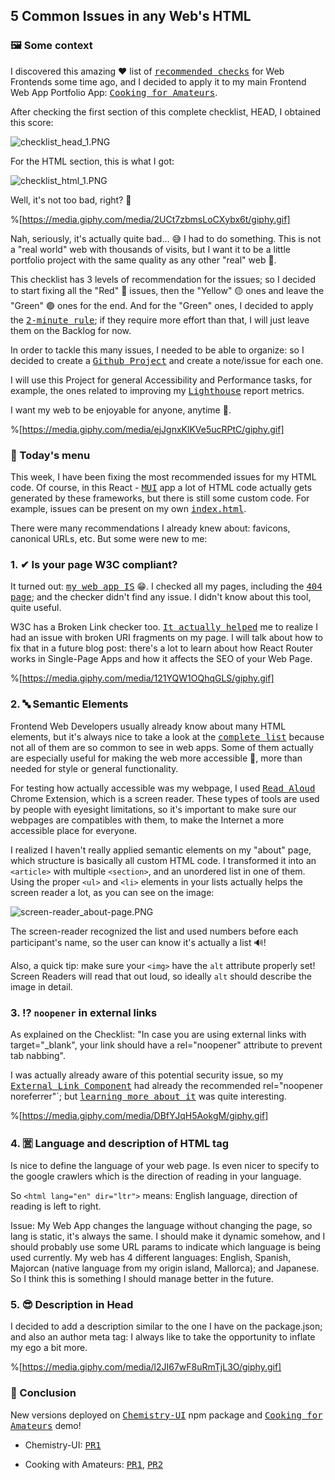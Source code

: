 ## 5 Common Issues in any Web's HTML

### 🖼 Some context

I discovered this amazing ♥ list of <kbd>[recommended checks](https://frontendchecklist.io/)</kbd> for Web Frontends some time ago, and I decided to apply it to my main Frontend Web App Portfolio App: <kbd>[Cooking for Amateurs](https://github.com/W01fw00d/cooking-with-amateurs)</kbd>. 

After checking the first section of this complete checklist, HEAD, I obtained this score:

![checklist_head_1.PNG](https://cdn.hashnode.com/res/hashnode/image/upload/v1632561417182/lbRHFfYUW.png)

For the HTML section, this is what I got:

![checklist_html_1.PNG](https://cdn.hashnode.com/res/hashnode/image/upload/v1632985569961/swS0Kh1eZ.png)

Well, it's not too bad, right? 🌝

%[https://media.giphy.com/media/2UCt7zbmsLoCXybx6t/giphy.gif]

Nah, seriously, it's actually quite bad... 😅 I had to do something. This is not a "real world" web with thousands of visits, but I want it to be a little portfolio project with the same quality as any other "real" web 💪.

This checklist has 3 levels of recommendation for the issues; so I decided to start fixing all the "Red" 🔴 issues, then the "Yellow" 🟡 ones and leave the "Green" 🟢 ones for the end. And for the "Green" ones, I decided to apply the <kbd>[2-minute rule](https://blog.doist.com/two-minute-rule/#:~:text=What%20is%20the%20two%2Dminute,at%20the%20moment%20it's%20defined.%E2%80%9D)</kbd>; if they require more effort than that, I will just leave them on the Backlog for now.

In order to tackle this many issues, I needed to be able to organize: so I decided to create a <kbd>[Github Project](https://github.com/W01fw00d/cooking-with-amateurs/projects/2?add_cards_query=is%3Aopen)</kbd> and create a note/issue for each one.

I will use this Project for general Accessibility and Performance tasks, for example, the ones related to improving my <kbd>[Lighthouse](https://developers.google.com/web/tools/lighthouse)</kbd> report metrics.

I want my web to be enjoyable for anyone, anytime 🥰.

%[https://media.giphy.com/media/ejJgnxKlKVe5ucRPtC/giphy.gif]

### 💌 Today's menu

This week, I have been fixing the most recommended issues for my HTML code. Of course, in this React - <kbd>[MUI](https://mui.com/)</kbd> app a lot of HTML code actually gets generated by these frameworks, but there is still some custom code. For example, issues can be present on my own <kbd>[index.html](https://github.com/W01fw00d/cooking-with-amateurs/blob/master/index.html)</kbd>. 

There were many recommendations I already knew about: favicons, canonical URLs, etc. But some were new to me:

### 1. ✔ Is your page W3C compliant?

It turned out: <kbd>[my web app IS](https://validator.w3.org/nu/?doc=https%3A%2F%2Fcooking-with-amateurs.herokuapp.com%2F)</kbd> 😁. I checked all my pages, including the <kbd>[404 page](https://cooking-with-amateurs.herokuapp.com/#/badUrl)</kbd>; and the checker didn't find any issue. I didn't know about this tool, quite useful.

W3C has a Broken Link checker too. <kbd>[It actually helped](https://validator.w3.org/checklink?uri=https%3A%2F%2Fcooking-with-amateurs.herokuapp.com%2F%23%2Flist&hide_type=all&depth=&check=Check)</kbd> me to realize I had an issue with broken URI fragments on my page. I will talk about how to fix that in a future blog post: there's a lot to learn about how React Router works in Single-Page Apps and how it affects the SEO of your Web Page.

%[https://media.giphy.com/media/121YQW1OQhqGLS/giphy.gif]

### 2. 🔤 Semantic Elements

Frontend Web Developers usually already know about many HTML elements, but it's always nice to take a look at the <kbd>[complete list](https://htmlreference.io/?ref=frontendchecklist)</kbd> because not all of them are so common to see in web apps. Some of them actually are especially useful for making the web more accessible 🦯, more than needed for style or general functionality.

For testing how actually accessible was my webpage, I used <kbd>[Read Aloud](https://chrome.google.com/webstore/detail/read-aloud-a-text-to-spee/hdhinadidafjejdhmfkjgnolgimiaplp)</kbd> Chrome Extension, which is a screen reader. These types of tools are used by people with eyesight limitations, so it's important to make sure our webpages are compatibles with them, to make the Internet a more accessible place for everyone.

I realized I haven't really applied semantic elements on my "about" page, which structure is basically all custom HTML code. I transformed it into an `<article>` with multiple `<section>`, and an unordered list in one of them. Using the proper `<ul>` and `<li>` elements in your lists actually helps the screen reader a lot, as you can see on the image:

![screen-reader_about-page.PNG](https://cdn.hashnode.com/res/hashnode/image/upload/v1632994504284/0YcSJyelE.png)

The screen-reader recognized the list and used numbers before each participant's name, so the user can know it's actually a list 🔊!

Also, a quick tip: make sure your `<img>` have the `alt` attribute properly set! Screen Readers will read that out loud, so ideally `alt` should describe the image in detail.


### 3. ⁉ `noopener` in external links

As explained on the Checklist: "In case you are using external links with target="_blank", your link should have a rel="noopener" attribute to prevent tab nabbing".

I was actually already aware of this potential security issue, so my <kbd>[External Link Component](https://github.com/W01fw00d/chemistry-ui/blob/master/src/components/atoms/links/external.jsx#L20)</kbd>  had already the recommended rel="noopener noreferrer"`; but <kbd>[learning more about it](https://mathiasbynens.github.io/rel-noopener/)</kbd> was quite interesting.

%[https://media.giphy.com/media/DBfYJqH5AokgM/giphy.gif]


### 4. 🈺 Language and description of HTML tag

Is nice to define the language of your web page. Is even nicer to specify to the google crawlers which is the direction of reading in your language.

So `<html lang="en" dir="ltr">` means: English language, direction of reading is left to right.

Issue: My Web App changes the language without changing the page, so lang is static, it's always the same. I should make it dynamic somehow, and I should probably use some URL params to indicate which language is being used currently. My web has 4 different languages: English, Spanish, Majorcan (native language from my origin island, Mallorca); and Japanese. So I think this is something I should manage better in the future.


### 5. 😎 Description in Head

I decided to add a description similar to the one I have on the package.json; and also an author meta tag: I always like to take the opportunity to inflate my ego a bit more.

%[https://media.giphy.com/media/l2JI67wF8uRmTjL3O/giphy.gif]


### 👋 Conclusion

New versions deployed on <kbd>[Chemistry-UI](https://www.npmjs.com/package/chemistry-ui)</kbd> npm package and <kbd>[Cooking for Amateurs](https://cooking-with-amateurs.herokuapp.com/#/list)</kbd> demo!

- Chemistry-UI: <kbd>[PR1](https://github.com/W01fw00d/chemistry-ui/pull/47)</kbd>

- Cooking with Amateurs: <kbd>[PR1](https://github.com/W01fw00d/cooking-with-amateurs/pull/53)</kbd>, <kbd>[PR2](https://github.com/W01fw00d/cooking-with-amateurs/pull/65)</kbd>
